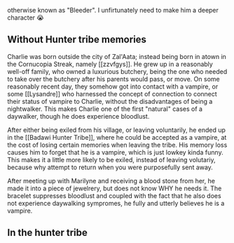 otherwise known as "Bleeder". I unfirtunately need to make him a deeper character :sob:

## Without Hunter tribe memories

Charlie was born outside the city of Zal'Aata; instead being born in atown in the Cornucopia Streak, namely [[zzvfgys]]. He grew up in a reasonably well-off family, who owned a luxurious butchery, being the one who needed to take over the butchery after his parents would pass, or move. On some reasonably recent day, they somehow got into contact with a vampire, or some [[Lysandre]] who harnessed the concept of connection to connect their status of vampire to Charlie, without the disadvantages of being a nightwalker. This makes Charlie one of the first "natural" cases of a daywalker, though he does experience bloodlust.

After either being exiled from his village, or leaving voluntarily, he ended up in the [[Badawi Hunter Tribe]], where he could be accepted as a vampire, at the cost of losing certain memories when leaving the tribe. His memory loss causes him to forget that he is a vampire, which is just lowkey kinda funny. This makes it a little more likely to be exiled, instead of leaving volutariy, because why attempt to return when you were purposefully sent away.

After meeting up with Marilyne and receiving a blood stone from her, he made it into a piece of jewelrery, but does not know WHY he needs it. The bracelet suppresses bloodlust and coupled with the fact that he also does not experience daywalking sympromes, he fully and utterly believes he is a vampire.

## In the hunter tribe
